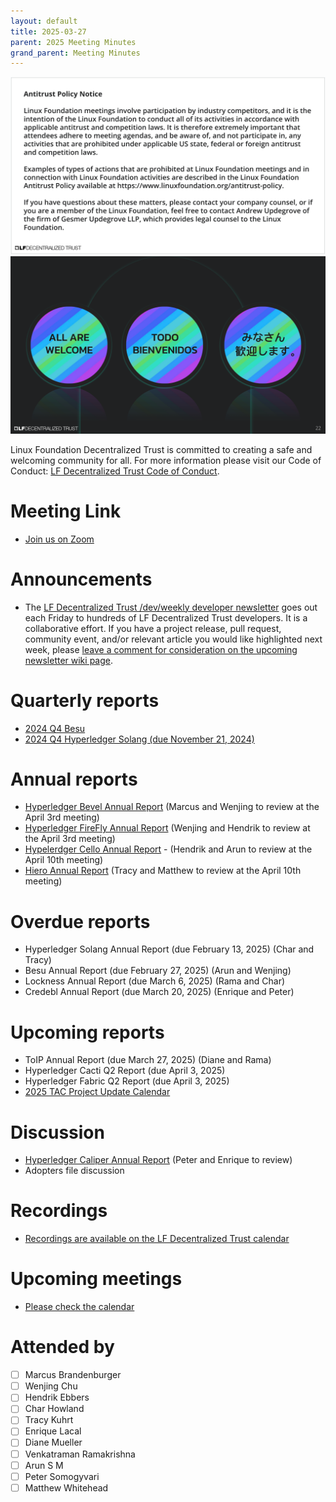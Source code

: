 ```yaml
---
layout: default
title: 2025-03-27
parent: 2025 Meeting Minutes
grand_parent: Meeting Minutes
---
```


![Antitrust Policy Notice](../images/antitrust-policy-notice.png "Antitrust Policy Notice")
![All are Welcome in the LF Decentralized Trust Community](../images/all-are-welcome.png "All are Welcome in the LF Decentralized Trust Community")

Linux Foundation Decentralized Trust is committed to creating a safe and welcoming community for all. For more information please visit our Code of Conduct: [LF Decentralized Trust Code of Conduct](../../governing-documents/code-of-conduct.md).

# Meeting Link
- [Join us on Zoom](https://zoom-lfx.platform.linuxfoundation.org/meeting/95530440160?password=6e6b9a15-a635-497e-a6ce-078e6b1d2b49)

# Announcements
- The [LF Decentralized Trust /dev/weekly developer newsletter](https://lf-hyperledger.atlassian.net/wiki/spaces/DR/pages/17170445/dev+weekly+Newsletter) goes out each Friday to hundreds of LF Decentralized Trust developers. It is a collaborative effort. If you have a project release, pull request, community event, and/or relevant article you would like highlighted next week, please [leave a comment for consideration on the upcoming newsletter wiki page](https://lf-hyperledger.atlassian.net/wiki/spaces/DR/pages/75268141/2025).

# Quarterly reports
- [2024 Q4 Besu](https://github.com/LF-Decentralized-Trust/governance/pull/92)
- [2024 Q4 Hyperledger Solang (due November 21, 2024)](https://github.com/LF-Decentralized-Trust/governance/pull/96)

# Annual reports
- [Hyperledger Bevel Annual Report](https://github.com/LF-Decentralized-Trust/governance/pull/113) (Marcus and Wenjing to review at the April 3rd meeting)
- [Hyperledger FireFly Annual Report](https://github.com/LF-Decentralized-Trust/governance/pull/117) (Wenjing and Hendrik to review at the April 3rd meeting)
- [Hypelerdger Cello Annual Report](https://github.com/LF-Decentralized-Trust/governance/pull/118) - (Hendrik and Arun to review at the April 10th meeting)
- [Hiero Annual Report](https://github.com/LF-Decentralized-Trust/governance/pull/122) (Tracy and Matthew to review at the April 10th meeting)

# Overdue reports
- Hyperledger Solang Annual Report (due February 13, 2025) (Char and Tracy)
- Besu Annual Report (due February 27, 2025) (Arun and Wenjing)
- Lockness Annual Report (due March 6, 2025) (Rama and Char)
- Credebl Annual Report (due March 20, 2025) (Enrique and Peter)

# Upcoming reports
- ToIP Annual Report (due March 27, 2025) (Diane and Rama)
- Hyperledger Cacti Q2 Report (due April 3, 2025)
- Hyperledger Fabric Q2 Report (due April 3, 2025)
- [2025 TAC Project Update Calendar](../../project-updates/2025/2025-schedule)

# Discussion
- [Hyperledger Caliper Annual Report](https://github.com/LF-Decentralized-Trust/governance/pull/115) (Peter and Enrique to review)
- Adopters file discussion

# Recordings
- [Recordings are available on the LF Decentralized Trust calendar](https://zoom-lfx.platform.linuxfoundation.org/meetings/lf-decentralized-trust)

# Upcoming meetings
- [Please check the calendar](https://zoom-lfx.platform.linuxfoundation.org/meetings/lf-decentralized-trust)

# Attended by

- [ ] Marcus Brandenburger
- [ ] Wenjing Chu
- [ ] Hendrik Ebbers
- [ ] Char Howland
- [ ] Tracy Kuhrt
- [ ] Enrique Lacal
- [ ] Diane Mueller
- [ ] Venkatraman Ramakrishna
- [ ] Arun S M
- [ ] Peter Somogyvari
- [ ] Matthew Whitehead